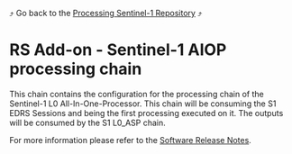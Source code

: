 :arrow_heading_up: Go back to the [Processing Sentinel-1 Repository](../README.md) :arrow_heading_up:

# RS Add-on - Sentinel-1 AIOP processing chain

This chain contains the configuration for the processing chain of the Sentinel-1 L0 All-In-One-Processor. 
This chain will be consuming the S1 EDRS Sessions and being the first processing executed on it.
The outputs will be consumed by the S1 L0_ASP chain. 

For more information please refer to the [Software Release Notes](./doc/ReleaseNote.md).


